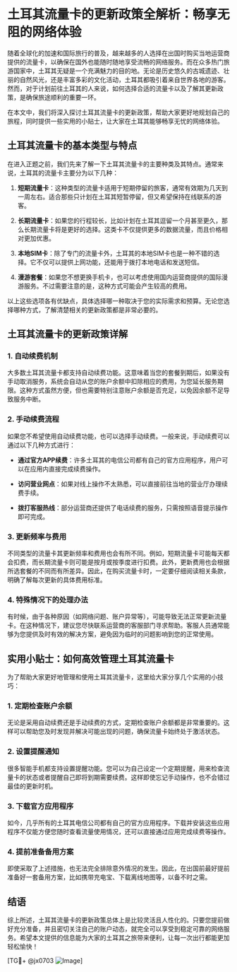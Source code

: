 # 土耳其流量卡的更新政策全解析：畅享无阻的网络体验

随着全球化的加速和国际旅行的普及，越来越多的人选择在出国时购买当地运营商提供的流量卡，以确保在国外也能随时随地享受流畅的网络服务。而在众多热门旅游国家中，土耳其无疑是一个充满魅力的目的地。无论是历史悠久的古城遗迹、壮丽的自然风光，还是丰富多彩的文化活动，土耳其都吸引着来自世界各地的游客。然而，对于计划前往土耳其的人来说，如何选择合适的流量卡以及了解其更新政策，是确保旅途顺利的重要一环。

在本文中，我们将深入探讨土耳其流量卡的更新政策，帮助大家更好地规划自己的旅程，同时提供一些实用的小贴士，让大家在土耳其能够畅享无忧的网络体验。

## 土耳其流量卡的基本类型与特点

在进入正题之前，我们先来了解一下土耳其流量卡的主要种类及其特点。通常来说，土耳其的流量卡主要分为以下几种：

1. **短期流量卡**：这种类型的流量卡适用于短期停留的旅客，通常有效期为几天到一周左右。适合那些只计划在土耳其短暂停留，但又希望保持在线联系的游客。

2. **长期流量卡**：如果您的行程较长，比如计划在土耳其逗留一个月甚至更久，那么长期流量卡将是更好的选择。这类卡不仅提供更多的数据流量，而且价格相对更加优惠。

3. **本地SIM卡**：除了专门的流量卡外，土耳其的本地SIM卡也是一种不错的选择。它不仅可以提供上网功能，还能用于拨打本地电话和发送短信。

4. **漫游套餐**：如果您不想更换手机卡，也可以考虑使用国内运营商提供的国际漫游服务。不过需要注意的是，这种方式可能会产生较高的费用。

以上这些选项各有优缺点，具体选择哪一种取决于您的实际需求和预算。无论您选择哪种方式，了解清楚相关的更新政策都是非常必要的。

## 土耳其流量卡的更新政策详解

### 1. 自动续费机制

大多数土耳其流量卡都支持自动续费功能。这意味着当您的套餐到期后，如果没有手动取消服务，系统会自动从您的账户余额中扣除相应的费用，为您延长服务期限。这种方式虽然方便，但也需要特别注意账户余额是否充足，以免因余额不足导致服务中断。

### 2. 手动续费流程

如果您不希望使用自动续费功能，也可以选择手动续费。一般来说，手动续费可以通过以下几种方式进行：

- **通过官方APP续费**：许多土耳其的电信公司都有自己的官方应用程序，用户可以在应用内直接完成续费操作。
  
- **访问营业网点**：如果对线上操作不太熟悉，可以直接前往当地的营业厅办理续费手续。

- **拨打客服热线**：部分运营商还提供了电话续费的服务，只需按照语音提示操作即可完成。

### 3. 更新频率与费用

不同类型的流量卡其更新频率和费用也会有所不同。例如，短期流量卡可能每天都会扣费，而长期流量卡则可能是按月或按季度进行扣费。此外，更新费用也会根据所选套餐的不同而有所差异。因此，在购买流量卡时，一定要仔细阅读相关条款，明确了解每次更新的具体费用标准。

### 4. 特殊情况下的处理办法

有时候，由于各种原因（如网络问题、账户异常等），可能导致无法正常更新流量卡。在这种情况下，建议您尽快联系运营商的客服部门寻求帮助。客服人员通常能够为您提供及时有效的解决方案，避免因为临时的问题影响到您的正常使用。

## 实用小贴士：如何高效管理土耳其流量卡

为了帮助大家更好地管理和使用土耳其流量卡，这里给大家分享几个实用的小技巧：

### 1. 定期检查账户余额

无论是采用自动续费还是手动续费的方式，定期检查账户余额都是非常重要的。这样可以帮助您及时发现并解决可能出现的问题，确保流量卡始终处于激活状态。

### 2. 设置提醒通知

很多智能手机都支持设置提醒功能。您可以为自己设定一个定期提醒，用来检查流量卡的状态或者提醒自己即将到期需要续费。这样即使忘记手动操作，也不会错过最佳的更新时机。

### 3. 下载官方应用程序

如今，几乎所有的土耳其电信公司都有自己的官方应用程序。下载并安装这些应用程序不仅能方便您随时查看流量使用情况，还可以直接通过应用完成续费等操作。

### 4. 提前准备备用方案

即使采取了上述措施，也无法完全排除意外情况的发生。因此，在出国前最好提前准备好一套备用方案，比如携带充电宝、下载离线地图等，以备不时之需。

## 结语

综上所述，土耳其流量卡的更新政策总体上是比较灵活且人性化的。只要您提前做好充分准备，并且密切关注自己的账户动态，就完全可以享受到稳定可靠的网络服务。希望本文提供的信息能为大家的土耳其之旅带来便利，让每一次出行都能更加轻松愉快！

[TG💪+ @jx0703 ![Image](https://github.com/user-attachments/assets/dbca1d08-cadb-493c-b0ec-ad6f7a83f270)]